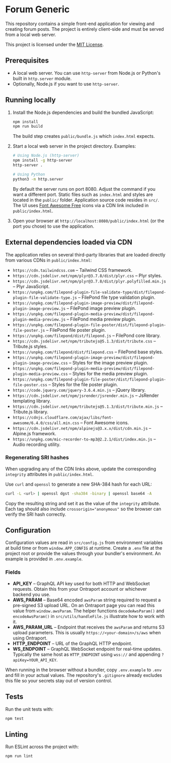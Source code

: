 # Forum Generic

This repository contains a simple front-end application for viewing and creating forum posts. The project is entirely client-side and must be served from a local web server.

This project is licensed under the [MIT License](LICENSE).

## Prerequisites

- A local web server. You can use `http-server` from Node.js or Python's built in `http.server` module.
- Optionally, Node.js if you want to use `http-server`.

## Running locally

1. Install the Node.js dependencies and build the bundled JavaScript:

   ```bash
   npm install
   npm run build
   ```

   The build step creates `public/bundle.js` which `index.html` expects.

2. Start a local web server in the project directory. Examples:

   ```bash
   # Using Node.js (http-server)
   npm install -g http-server
   http-server .

   # Using Python
   python3 -m http.server
   ```

   By default the server runs on port 8080. Adjust the command if you want a different port.
   Static files such as `index.html` and styles are located in the `public/` folder. Application source code resides in `src/`.
   The UI uses [Font Awesome Free](https://fontawesome.com/) icons via a CDN link included in `public/index.html`.

3. Open your browser at `http://localhost:8080/public/index.html` (or the port you chose) to use the application.

## External dependencies loaded via CDN

The application relies on several third-party libraries that are loaded directly
from various CDNs in `public/index.html`:

- `https://cdn.tailwindcss.com` – Tailwind CSS framework.
- `https://cdn.jsdelivr.net/npm/plyr@3.7.8/dist/plyr.css` – Plyr styles.
- `https://cdn.jsdelivr.net/npm/plyr@3.7.8/dist/plyr.polyfilled.min.js` – Plyr
  JavaScript.
- `https://unpkg.com/filepond-plugin-file-validate-type/dist/filepond-plugin-file-validate-type.js` – FilePond file type validation plugin.
- `https://unpkg.com/filepond-plugin-image-preview/dist/filepond-plugin-image-preview.js` – FilePond image preview plugin.
- `https://unpkg.com/filepond-plugin-media-preview/dist/filepond-plugin-media-preview.js` – FilePond media preview plugin.
- `https://unpkg.com/filepond-plugin-file-poster/dist/filepond-plugin-file-poster.js` – FilePond file poster plugin.
- `https://unpkg.com/filepond/dist/filepond.js` – FilePond core library.
- `https://cdn.jsdelivr.net/npm/tributejs@5.1.3/dist/tribute.css` – Tribute.js styles.
- `https://unpkg.com/filepond/dist/filepond.css` – FilePond base styles.
- `https://unpkg.com/filepond-plugin-image-preview/dist/filepond-plugin-image-preview.css` – Styles for the image preview plugin.
- `https://unpkg.com/filepond-plugin-media-preview/dist/filepond-plugin-media-preview.css` – Styles for the media preview plugin.
- `https://unpkg.com/filepond-plugin-file-poster/dist/filepond-plugin-file-poster.css` – Styles for the file poster plugin.
- `https://code.jquery.com/jquery-3.6.4.min.js` – jQuery library.
- `https://cdn.jsdelivr.net/npm/jsrender/jsrender.min.js` – JsRender templating library.
- `https://cdn.jsdelivr.net/npm/tributejs@5.1.3/dist/tribute.min.js` – Tribute.js library.
- `https://cdnjs.cloudflare.com/ajax/libs/font-awesome/6.4.0/css/all.min.css` – Font Awesome icons.
- `https://cdn.jsdelivr.net/npm/alpinejs@3.x.x/dist/cdn.min.js` – Alpine.js framework.
- `https://unpkg.com/mic-recorder-to-mp3@2.2.1/dist/index.min.js` – Audio recording utility.

### Regenerating SRI hashes

When upgrading any of the CDN links above, update the corresponding
`integrity` attributes in `public/index.html`.

Use `curl` and `openssl` to generate a new SHA-384 hash for each URL:

```bash
curl -L <url> | openssl dgst -sha384 -binary | openssl base64 -A
```

Copy the resulting string and set it as the value of the `integrity`
attribute. Each tag should also include `crossorigin="anonymous"` so
the browser can verify the SRI hash correctly.

## Configuration

Configuration values are read in `src/config.js` from environment variables at build time or from `window.APP_CONFIG` at runtime. Create a `.env` file at the project root or provide the values through your bundler's environment. An example is provided in `.env.example`.

### Fields

- **API_KEY** – GraphQL API key used for both HTTP and WebSocket requests. Obtain this from your Ontraport account or whichever backend you use.
- **AWS_PARAM** – Base64 encoded `awsParam` string required to request a pre-signed S3 upload URL. On an Ontraport page you can read this value from `window.awsParam`. The helper functions `decodeAwsParam()` and `encodeAwsParam()` in `src/utils/handleFile.js` illustrate how to work with it.
- **AWS_PARAM_URL** – Endpoint that receives the `awsParam` and returns S3 upload parameters. This is usually `https://<your-domain>/s/aws` when using Ontraport.
- **HTTP_ENDPOINT** – URL of the GraphQL HTTP endpoint.
- **WS_ENDPOINT** – GraphQL WebSocket endpoint for real-time updates. Typically the same host as `HTTP_ENDPOINT` using `wss://` and appending `?apiKey=YOUR_API_KEY`.

When running in the browser without a bundler, copy `.env.example` to `.env` and fill in your actual values. The repository's `.gitignore` already excludes this file so your secrets stay out of version control.

## Tests

Run the unit tests with:

```bash
npm test
```

## Linting

Run ESLint across the project with:

```bash
npm run lint
```
